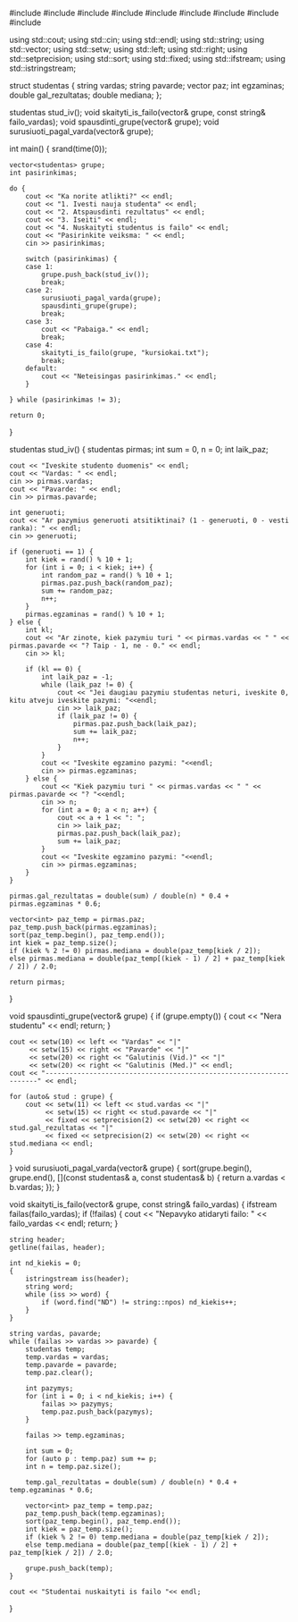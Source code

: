 #include <iostream>
#include <iomanip>
#include <vector>
#include <string>
#include <algorithm>
#include <cstdlib>
#include <ctime>
#include <fstream>
#include <sstream>

using std::cout;
using std::cin;
using std::endl;
using std::string;
using std::vector;
using std::setw;
using std::left;
using std::right;
using std::setprecision;
using std::sort;
using std::fixed;
using std::ifstream;
using std::istringstream;

struct studentas {
    string vardas;
    string pavarde;
    vector<int> paz;
    int egzaminas;
    double gal_rezultatas;
    double mediana;
};

studentas stud_iv();
void skaityti_is_failo(vector<studentas>& grupe, const string& failo_vardas);
void spausdinti_grupe(vector<studentas>& grupe);
void surusiuoti_pagal_varda(vector<studentas>& grupe);

int main() {
    srand(time(0));

    vector<studentas> grupe;
    int pasirinkimas;

    do {
        cout << "Ka norite atlikti?" << endl;
        cout << "1. Ivesti nauja studenta" << endl;
        cout << "2. Atspausdinti rezultatus" << endl;
        cout << "3. Iseiti" << endl;
        cout << "4. Nuskaityti studentus is failo" << endl;
        cout << "Pasirinkite veiksma: " << endl;
        cin >> pasirinkimas;

        switch (pasirinkimas) {
        case 1:
            grupe.push_back(stud_iv());
            break;
        case 2:
            surusiuoti_pagal_varda(grupe);
            spausdinti_grupe(grupe);
            break;
        case 3:
            cout << "Pabaiga." << endl;
            break;
        case 4:
            skaityti_is_failo(grupe, "kursiokai.txt");
            break;
        default:
            cout << "Neteisingas pasirinkimas." << endl;
        }

    } while (pasirinkimas != 3);

    return 0;
}

studentas stud_iv() {
    studentas pirmas;
    int sum = 0, n = 0;
    int laik_paz;

    cout << "Iveskite studento duomenis" << endl;
    cout << "Vardas: " << endl;
    cin >> pirmas.vardas;
    cout << "Pavarde: " << endl;
    cin >> pirmas.pavarde;

    int generuoti;
    cout << "Ar pazymius generuoti atsitiktinai? (1 - generuoti, 0 - vesti ranka): " << endl;
    cin >> generuoti;

    if (generuoti == 1) {
        int kiek = rand() % 10 + 1;
        for (int i = 0; i < kiek; i++) {
            int random_paz = rand() % 10 + 1;
            pirmas.paz.push_back(random_paz);
            sum += random_paz;
            n++;
        }
        pirmas.egzaminas = rand() % 10 + 1;
    } else {
        int kl;
        cout << "Ar zinote, kiek pazymiu turi " << pirmas.vardas << " " << pirmas.pavarde << "? Taip - 1, ne - 0." << endl;
        cin >> kl;

        if (kl == 0) {
            int laik_paz = -1;
            while (laik_paz != 0) {
                cout << "Jei daugiau pazymiu studentas neturi, iveskite 0, kitu atveju iveskite pazymi: "<<endl;
                cin >> laik_paz;
                if (laik_paz != 0) {
                    pirmas.paz.push_back(laik_paz);
                    sum += laik_paz;
                    n++;
                }
            }
            cout << "Iveskite egzamino pazymi: "<<endl;
            cin >> pirmas.egzaminas;
        } else {
            cout << "Kiek pazymiu turi " << pirmas.vardas << " " << pirmas.pavarde << "? "<<endl;
            cin >> n;
            for (int a = 0; a < n; a++) {
                cout << a + 1 << ": ";
                cin >> laik_paz;
                pirmas.paz.push_back(laik_paz);
                sum += laik_paz;
            }
            cout << "Iveskite egzamino pazymi: "<<endl;
            cin >> pirmas.egzaminas;
        }
    }

    pirmas.gal_rezultatas = double(sum) / double(n) * 0.4 + pirmas.egzaminas * 0.6;

    vector<int> paz_temp = pirmas.paz;
    paz_temp.push_back(pirmas.egzaminas);
    sort(paz_temp.begin(), paz_temp.end());
    int kiek = paz_temp.size();
    if (kiek % 2 != 0) pirmas.mediana = double(paz_temp[kiek / 2]);
    else pirmas.mediana = double(paz_temp[(kiek - 1) / 2] + paz_temp[kiek / 2]) / 2.0;

    return pirmas;
}

void spausdinti_grupe(vector<studentas>& grupe) {
    if (grupe.empty()) {
        cout << "Nera studentu" << endl;
        return;
    }

    cout << setw(10) << left << "Vardas" << "|"
         << setw(15) << right << "Pavarde" << "|"
         << setw(20) << right << "Galutinis (Vid.)" << "|"
         << setw(20) << right << "Galutinis (Med.)" << endl;
    cout << "--------------------------------------------------------------------" << endl;

    for (auto& stud : grupe) {
        cout << setw(11) << left << stud.vardas << "|"
             << setw(15) << right << stud.pavarde << "|"
             << fixed << setprecision(2) << setw(20) << right << stud.gal_rezultatas << "|"
             << fixed << setprecision(2) << setw(20) << right << stud.mediana << endl;
    }
}
void surusiuoti_pagal_varda(vector<studentas>& grupe) {
    sort(grupe.begin(), grupe.end(), [](const studentas& a, const studentas& b) {
        return a.vardas < b.vardas;
    });
}

void skaityti_is_failo(vector<studentas>& grupe, const string& failo_vardas) {
    ifstream failas(failo_vardas);
    if (!failas) {
        cout << "Nepavyko atidaryti failo: " << failo_vardas << endl;
        return;
    }

    string header;
    getline(failas, header);

    int nd_kiekis = 0;
    {
        istringstream iss(header);
        string word;
        while (iss >> word) {
            if (word.find("ND") != string::npos) nd_kiekis++;
        }
    }

    string vardas, pavarde;
    while (failas >> vardas >> pavarde) {
        studentas temp;
        temp.vardas = vardas;
        temp.pavarde = pavarde;
        temp.paz.clear();

        int pazymys;
        for (int i = 0; i < nd_kiekis; i++) {
            failas >> pazymys;
            temp.paz.push_back(pazymys);
        }

        failas >> temp.egzaminas;

        int sum = 0;
        for (auto p : temp.paz) sum += p;
        int n = temp.paz.size();

        temp.gal_rezultatas = double(sum) / double(n) * 0.4 + temp.egzaminas * 0.6;

        vector<int> paz_temp = temp.paz;
        paz_temp.push_back(temp.egzaminas);
        sort(paz_temp.begin(), paz_temp.end());
        int kiek = paz_temp.size();
        if (kiek % 2 != 0) temp.mediana = double(paz_temp[kiek / 2]);
        else temp.mediana = double(paz_temp[(kiek - 1) / 2] + paz_temp[kiek / 2]) / 2.0;

        grupe.push_back(temp);
    }

    cout << "Studentai nuskaityti is failo "<< endl;
}
